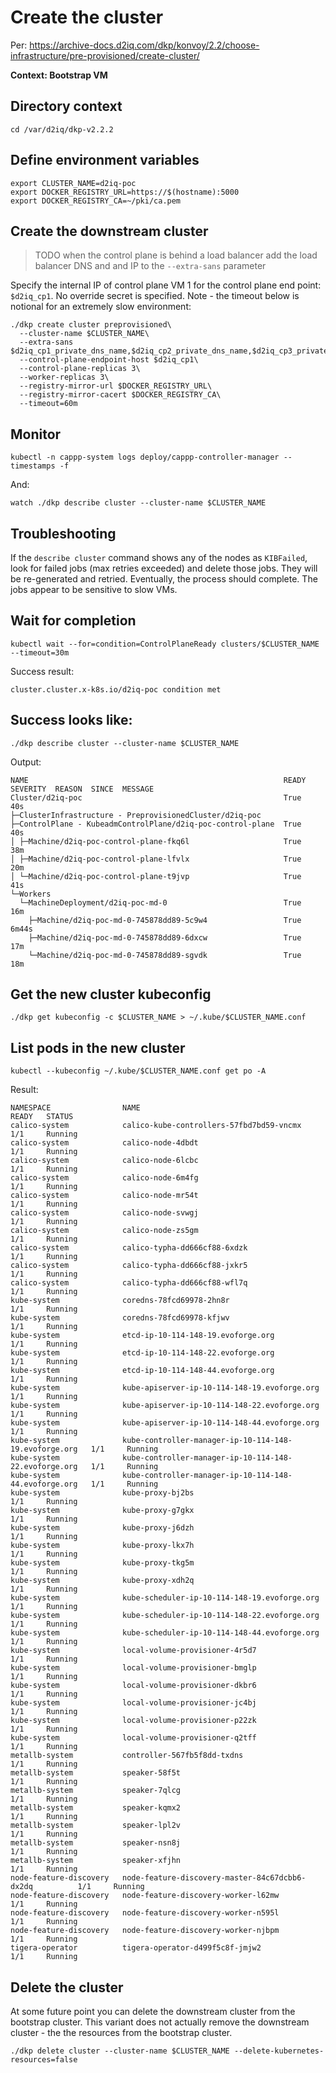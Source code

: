 # Create the cluster

Per: https://archive-docs.d2iq.com/dkp/konvoy/2.2/choose-infrastructure/pre-provisioned/create-cluster/

**Context: Bootstrap VM**

## Directory context
```
cd /var/d2iq/dkp-v2.2.2
```

## Define environment variables
```
export CLUSTER_NAME=d2iq-poc
export DOCKER_REGISTRY_URL=https://$(hostname):5000
export DOCKER_REGISTRY_CA=~/pki/ca.pem
```

## Create the downstream cluster

> TODO when the control plane is behind a load balancer add the load balancer DNS and and IP to the `--extra-sans` parameter

Specify the internal IP of control plane VM 1 for the control plane end point: `$d2iq_cp1`. No override secret is specified. Note - the timeout below is notional for an extremely slow environment:
```
./dkp create cluster preprovisioned\
  --cluster-name $CLUSTER_NAME\
  --extra-sans $d2iq_cp1_private_dns_name,$d2iq_cp2_private_dns_name,$d2iq_cp3_private_dns_name,$d2iq_cp1,$d2iq_cp2,$d2iq_cp3\
  --control-plane-endpoint-host $d2iq_cp1\
  --control-plane-replicas 3\
  --worker-replicas 3\
  --registry-mirror-url $DOCKER_REGISTRY_URL\
  --registry-mirror-cacert $DOCKER_REGISTRY_CA\
  --timeout=60m
```

## Monitor
```
kubectl -n cappp-system logs deploy/cappp-controller-manager --timestamps -f
```

And:
```
watch ./dkp describe cluster --cluster-name $CLUSTER_NAME
```

## Troubleshooting

If the `describe cluster` command shows any of the nodes as `KIBFailed`, look for failed jobs (max retries exceeded) and delete those jobs. They will be re-generated and retried. Eventually, the process should complete. The jobs appear to be sensitive to slow VMs.

## Wait for completion
```
kubectl wait --for=condition=ControlPlaneReady clusters/$CLUSTER_NAME --timeout=30m
```

Success result:
```
cluster.cluster.x-k8s.io/d2iq-poc condition met
```

## Success looks like:
```
./dkp describe cluster --cluster-name $CLUSTER_NAME
```

Output:
```
NAME                                                         READY  SEVERITY  REASON  SINCE  MESSAGE
Cluster/d2iq-poc                                             True                     40s
├─ClusterInfrastructure - PreprovisionedCluster/d2iq-poc
├─ControlPlane - KubeadmControlPlane/d2iq-poc-control-plane  True                     40s
│ ├─Machine/d2iq-poc-control-plane-fkq6l                     True                     38m
│ ├─Machine/d2iq-poc-control-plane-lfvlx                     True                     20m
│ └─Machine/d2iq-poc-control-plane-t9jvp                     True                     41s
└─Workers
  └─MachineDeployment/d2iq-poc-md-0                          True                     16m
    ├─Machine/d2iq-poc-md-0-745878dd89-5c9w4                 True                     6m44s
    ├─Machine/d2iq-poc-md-0-745878dd89-6dxcw                 True                     17m
    └─Machine/d2iq-poc-md-0-745878dd89-sgvdk                 True                     18m
```

## Get the new cluster kubeconfig

```
./dkp get kubeconfig -c $CLUSTER_NAME > ~/.kube/$CLUSTER_NAME.conf
```

## List pods in the new cluster
```
kubectl --kubeconfig ~/.kube/$CLUSTER_NAME.conf get po -A
```

Result:
```
NAMESPACE                NAME                                                    READY   STATUS
calico-system            calico-kube-controllers-57fbd7bd59-vncmx                1/1     Running
calico-system            calico-node-4dbdt                                       1/1     Running
calico-system            calico-node-6lcbc                                       1/1     Running
calico-system            calico-node-6m4fg                                       1/1     Running
calico-system            calico-node-mr54t                                       1/1     Running
calico-system            calico-node-svwgj                                       1/1     Running
calico-system            calico-node-zs5gm                                       1/1     Running
calico-system            calico-typha-dd666cf88-6xdzk                            1/1     Running
calico-system            calico-typha-dd666cf88-jxkr5                            1/1     Running
calico-system            calico-typha-dd666cf88-wfl7q                            1/1     Running
kube-system              coredns-78fcd69978-2hn8r                                1/1     Running
kube-system              coredns-78fcd69978-kfjwv                                1/1     Running
kube-system              etcd-ip-10-114-148-19.evoforge.org                      1/1     Running
kube-system              etcd-ip-10-114-148-22.evoforge.org                      1/1     Running
kube-system              etcd-ip-10-114-148-44.evoforge.org                      1/1     Running
kube-system              kube-apiserver-ip-10-114-148-19.evoforge.org            1/1     Running
kube-system              kube-apiserver-ip-10-114-148-22.evoforge.org            1/1     Running
kube-system              kube-apiserver-ip-10-114-148-44.evoforge.org            1/1     Running
kube-system              kube-controller-manager-ip-10-114-148-19.evoforge.org   1/1     Running
kube-system              kube-controller-manager-ip-10-114-148-22.evoforge.org   1/1     Running
kube-system              kube-controller-manager-ip-10-114-148-44.evoforge.org   1/1     Running
kube-system              kube-proxy-bj2bs                                        1/1     Running
kube-system              kube-proxy-g7gkx                                        1/1     Running
kube-system              kube-proxy-j6dzh                                        1/1     Running
kube-system              kube-proxy-lkx7h                                        1/1     Running
kube-system              kube-proxy-tkg5m                                        1/1     Running
kube-system              kube-proxy-xdh2q                                        1/1     Running
kube-system              kube-scheduler-ip-10-114-148-19.evoforge.org            1/1     Running
kube-system              kube-scheduler-ip-10-114-148-22.evoforge.org            1/1     Running
kube-system              kube-scheduler-ip-10-114-148-44.evoforge.org            1/1     Running
kube-system              local-volume-provisioner-4r5d7                          1/1     Running
kube-system              local-volume-provisioner-bmglp                          1/1     Running
kube-system              local-volume-provisioner-dkbr6                          1/1     Running
kube-system              local-volume-provisioner-jc4bj                          1/1     Running
kube-system              local-volume-provisioner-p22zk                          1/1     Running
kube-system              local-volume-provisioner-q2tff                          1/1     Running
metallb-system           controller-567fb5f8dd-txdns                             1/1     Running
metallb-system           speaker-58f5t                                           1/1     Running
metallb-system           speaker-7qlcg                                           1/1     Running
metallb-system           speaker-kqmx2                                           1/1     Running
metallb-system           speaker-lpl2v                                           1/1     Running
metallb-system           speaker-nsn8j                                           1/1     Running
metallb-system           speaker-xfjhn                                           1/1     Running
node-feature-discovery   node-feature-discovery-master-84c67dcbb6-dx2dq          1/1     Running
node-feature-discovery   node-feature-discovery-worker-l62mw                     1/1     Running
node-feature-discovery   node-feature-discovery-worker-n595l                     1/1     Running
node-feature-discovery   node-feature-discovery-worker-njbpm                     1/1     Running
tigera-operator          tigera-operator-d499f5c8f-jmjw2                         1/1     Running
```

## Delete the cluster

At some future point you can delete the downstream cluster from the bootstrap cluster. This variant does not actually remove the downstream cluster - the the resources from the bootstrap cluster.
```
./dkp delete cluster --cluster-name $CLUSTER_NAME --delete-kubernetes-resources=false
```